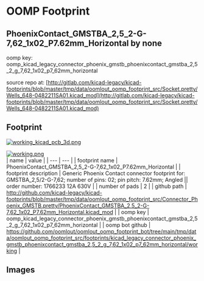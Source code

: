 # OOMP Footprint  
## PhoenixContact_GMSTBA_2,5_2-G-7,62_1x02_P7.62mm_Horizontal  by none  
  
oomp key: oomp_kicad_legacy_connector_phoenix_gmstb_phoenixcontact_gmstba_2,5_2_g_7,62_1x02_p7_62mm_horizontal  
  
source repo at: [http://gitlab.com/kicad-legacy/kicad-footprints/blob/master/tmp/data/oomlout_oomp_footprint_src/Socket.pretty/Wells_648-0482211SA01.kicad_mod](http://gitlab.com/kicad-legacy/kicad-footprints/blob/master/tmp/data/oomlout_oomp_footprint_src/Socket.pretty/Wells_648-0482211SA01.kicad_mod)  
## Footprint  
  
[![working_kicad_pcb_3d.png](working_kicad_pcb_3d_600.png)](working_kicad_pcb_3d.png)  
  
[![working.png](working_600.png)](working.png)  
| name | value | 
| --- | --- | 
| footprint name | PhoenixContact_GMSTBA_2,5_2-G-7,62_1x02_P7.62mm_Horizontal | 
| footprint description | Generic Phoenix Contact connector footprint for: GMSTBA_2,5/2-G-7,62; number of pins: 02; pin pitch: 7.62mm; Angled || order number: 1766233 12A 630V | 
| number of pads | 2 | 
| github path | http://github.com/kicad-legacy/kicad-footprints/blob/master/tmp/data/oomlout_oomp_footprint_src/Connector_Phoenix_GMSTB.pretty/PhoenixContact_GMSTBA_2,5_2-G-7,62_1x02_P7.62mm_Horizontal.kicad_mod | 
| oomp key | oomp_kicad_legacy_connector_phoenix_gmstb_phoenixcontact_gmstba_2,5_2_g_7,62_1x02_p7_62mm_horizontal | 
| oomp bot github | https://github.com/oomlout/oomlout_oomp_footprint_bot/tree/main/tmp/data/oomlout_oomp_footprint_src/footprints/kicad_legacy_connector_phoenix_gmstb_phoenixcontact_gmstba_2,5_2_g_7,62_1x02_p7_62mm_horizontal/working | 
## Images  
